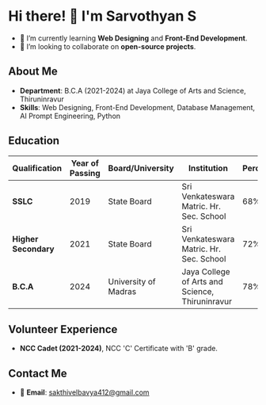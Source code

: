 # Hi there! 👋 I'm **Sarvothyan S**

- 🌱 I’m currently learning **Web Designing** and **Front-End Development**.
- 🤝 I’m looking to collaborate on **open-source projects**.


## About Me

- **Department**: B.C.A (2021-2024) at Jaya College of Arts and Science, Thiruninravur  
- **Skills**: Web Designing, Front-End Development, Database Management, AI Prompt Engineering, Python

## Education

| **Qualification**      | **Year of Passing** | **Board/University** | **Institution**                           | **Percentage** |
|------------------------|---------------------|----------------------|-------------------------------------------|----------------|
| **SSLC**               | 2019                | State Board          | Sri Venkateswara Matric. Hr. Sec. School | 68%             |
| **Higher Secondary**   | 2021                | State Board          | Sri Venkateswara Matric. Hr. Sec. School | 72%             |
| **B.C.A**              | 2024                | University of Madras | Jaya College of Arts and Science, Thiruninravur | 78%      |

## Volunteer Experience

- **NCC Cadet (2021-2024)**, NCC 'C' Certificate with 'B' grade.

## Contact Me

- 📧 **Email**: [sakthivelbavya412@gmail.com](mailto:sakthivelbavya412@gmail.com)
